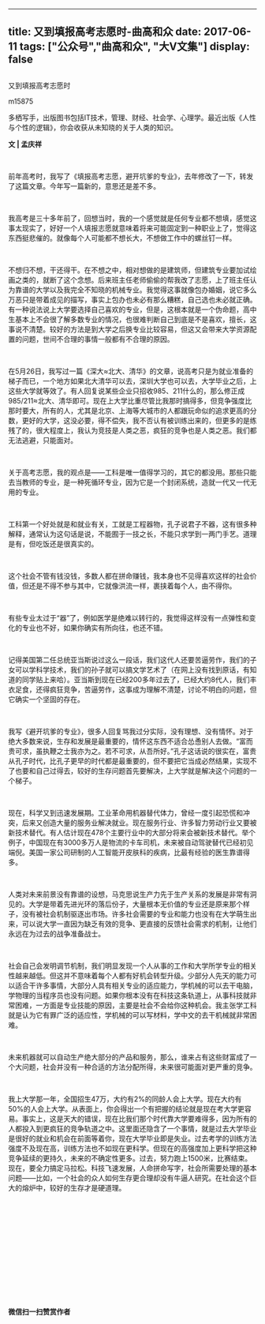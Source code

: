 
---
title:   又到填报高考志愿时-曲高和众
date: 2017-06-11
tags: ["公众号","曲高和众", "大V文集"]
display: false
---


## 



又到填报高考志愿时




m15875




多栖写手，出版图书包括IT技术，管理、财经、社会学、心理学。最近出版《人性与个性的逻辑》，你会收获从未知晓的关于人类的知识。


**文 | 孟庆祥**

&nbsp;

前年高考时，我写了《填报高考志愿，避开坑爹的专业》，去年修改了一下，转发了这篇文章。今年写一篇新的，意思还是差不多。

&nbsp;

我高考是三十多年前了，回想当时，我的一个感觉就是任何专业都不想填，感觉这事太现实了，好好一个人填报志愿就意味着将来可能固定到一种职业上了，觉得这东西挺悲催的。就像每个人可能都不想长大，不想做工作中的螺丝钉一样。

&nbsp;

不想归不想，干还得干。在不想之中，相对想做的是建筑师，但建筑专业要加试绘画之类的，就断了这个念想。后来班主任老师偷偷的帮我改了志愿，上了班主任认为靠谱的大学以及我完全不知晓的机械专业。我觉得这事就像包办婚姻，说它多么万恶只是带着成见的描写，事实上包办也未必有那么糟糕，自己选也未必就正确。有一种说法说上大学要选择自己喜欢的专业，但是，这根本就是一个伪命题，高中生基本上不会很了解多数专业的情况，也很难判断自己到底是不是喜欢，擅长，这事说不清楚。较好的方法是到大学之后换专业比较容易，但这又会带来大学资源配置的问题，世间不合理的事情一般都有不合理的原因。

&nbsp;

在5月26日，我写过一篇《深大≈北大、清华》的文章，说高考只是为就业准备的梯子而已，一个地方如果北大清华可以去，深圳大学也可以去，大学毕业之后，上这些大学就等效了。有人回复说某些企业只招收985、211什么的，那么修正成985/211≈北大、清华即可。现在上大学比重尽管比我那时搞得多，但竞争强度比那时要大，所有的人，尤其是北京、上海等大城市的人都跟玩命似的追求更高的分数，更好的大学，这没必要，得不偿失，我不否认有被训练出来的，但更多的是练残了的，很大程度上，我认为竞技是人类之恶，疯狂的竞争也是人类之恶。我们都无法逃避，只能面对。

&nbsp;

关于高考志愿，我的观点是——工科是唯一值得学习的，其它的都没用。那些只能去当教师的专业，是一种死循环专业，因为它是一个封闭系统，造就一代又一代无用的专业。

&nbsp;

工科第一个好处就是和就业有关，工就是工程器物，孔子说君子不器，这有很多种解释，通常认为这句话是说，不能囿于一技之长，不能只求学到一两门手艺。道理是有，但吃饭还是很真实的。

&nbsp;

这个社会不管有钱没钱，多数人都在拼命赚钱，我本身也不见得喜欢这样的社会价值，但还是不得不参与其中，它就像洪流一样，裹挟着每个人，由不得你。

&nbsp;

有些专业太过于“器”了，例如医学是绝难以转行的，我觉得这样没有一点弹性和变化的专业也不好，如果你确实有所向往，也还不错。

&nbsp;

记得美国第二任总统亚当斯说过这么一段话，我们这代人还要苦逼劳作，我们的子女可以学科学技术，我们的孙子就可以搞文学艺术了（在网上没有找到原话，有知道的同学贴上来哈）。亚当斯到现在已经200多年过去了，已经大约8代人，我们丰衣足食，还得疯狂竞争，苦逼劳作，这事成为理解不清楚，讨论不明白的问题，但它确实一个坚固的存在。

&nbsp;

我写《避开坑爹的专业》，很多人回复骂我过分实际，没有理想、没有情怀。对于绝大多数来说，生存和发展是最重要的，情怀这东西不适合怂恿别人去做。“富而贵可求，虽执鞭之士我亦为之。若不可求，从吾所好。”孔子这话说的很实在，富贵从孔子时代，比孔子更早的时代都是最重要的，但不要把它当成必然结果，实现不了也要和自己过得去，较好的生存问题首先要解决，上大学就是解决这个问题的一个梯子。

&nbsp;

现在，科学又到迅速发展期。工业革命用机器替代体力，曾经一度引起恐慌和冲突，后来又创造大量的服务业解决就业。现在服务行业、许多智力劳动行业又要被新技术替代。有人估计现在478个主要行业中的大部分将来会被新技术替代。举个例子，中国现在有3000多万人是物流的卡车司机，未来被自动驾驶替代已经初见端倪。美国一家公司研制的人工智能开皮肤科的疾病，比最有经验的医生靠谱得多。

&nbsp;

人类对未来前景没有靠谱的设想，马克思说生产力先于生产关系的发展是非常有洞见的。大学是带着先进光环的落后份子，大量根本无价值的专业还是原来那个样子，没有被社会机制驱逐出市场。许多社会需要的专业和能力也没有在大学萌生出来，可以说大学一直因为缺乏有效的竞争、更直接的反馈社会需求的机制，让他们永远在为过去的战争准备战士。

&nbsp;

社会自己会发明调节机制，我们明显发现一个人从事的工作和大学所学专业的相关性越来越低。但这并不意味着每个人都有好机会转型升级。少部分人先天的能力可以适合干许多事情，大部分人具有相关专业的适应能力，学机械的可以去干电脑，学物理的当程序员也没有问题。如果你根本没有在科技这条轨道上，从事科技就非常困难，一方面是专业技能的原因，主要是社会不会给你这种机会。我主张学工科就是认为它有罪广泛的适应性，学机械的可以写材料，学中文的去干机械就非常困难。

&nbsp;

未来机器就可以自动生产绝大部分的产品和服务，那么，谁来占有这些财富成了一个大问题，社会并没有一种合适的方法分配所得，未来很可能面对更严重的竞争。

&nbsp;

我上大学那一年，全国招生47万，大约有2%的同龄人会上大学。现在大约有50%的人会上大学。从表面上，你会得出一个有把握的结论就是现在考大学更容易。事实上，这是天大的错误，现在比我们那个时代靠大学要难得多，因为所有的人都投入到更疯狂的竞争轨道之中。这里面还隐含了一个事情，就是过去大学毕业是很好的就业和机会在前面等着你，现在大学毕业即是失业。过去考学的训练方法强度不及现在高，训练方法也不如现在更科学。但现在的高强度加上更科学把这种竞争延续的更持久，未来的不确定性更多。过去，努力跑上1500米，比赛结束。现在，要全力搞定马拉松。科技飞速发展，人命拼命写字，社会所需要处理的基本问题——比如，一个社会的众人如何生存更合理却没有牛逼人研究。在社会这个巨大的熔炉中，较好的生存才是硬道理。

&nbsp;

&nbsp;

&nbsp;

&nbsp;

&nbsp;

&nbsp;

&nbsp;




**微信扫一扫赞赏作者**















